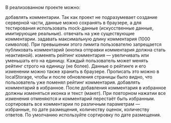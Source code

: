 В реализованном проекте можно:

добавлять комментарии. Так как проект не подразумевает создание серверной части, данные можно сохранять в браузере, а для тестирования использовать mock-данные (искусственные данные, имитирующие реальные).
отвечать на уже существующие комментарии.
задавать максимальную длину комментария (1000 символов). При превышении этого лимита пользователю запрещается публиковать комментарий (кнопка отправки комментария должна стать неактивной).
изменять рейтинг комментария — увеличивать или уменьшать его на единицу. Каждый пользователь может менять рейтинг строго на единицу (не более). Данные о рейтинге и его изменении можно также хранить в браузере. Прописать это можно в localStorage, чтобы и после обновления страницы было видно, что пользователь уже поменял рейтинг комментария.
добавлять комментарий в избранное. После добавления комментария в избранное должны изменяться иконка и текст (макет). При повторном нажатии все изменения отменяются и комментарий перестаёт быть избранным.
сортировать все комментарии по различным параметрам — избранные, по дате размещения, количеству оценок, количеству ответов. По умолчанию используйте сортировку по дате размещения.